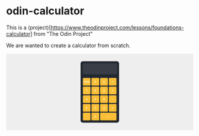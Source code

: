 # odin-calculator
This is a (project)[https://www.theodinproject.com/lessons/foundations-calculator] from "The Odin Project"

We are wanted to create a calculator from scratch.

![screenshot](./screenshot.png)